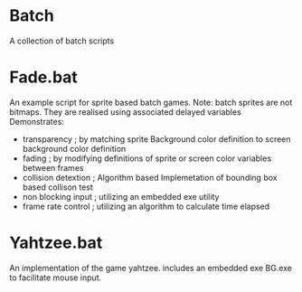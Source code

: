 # Batch
A collection of batch scripts

# Fade.bat 
  An example script for sprite based batch games.
  Note: batch sprites are not bitmaps. They are realised using associated delayed variables
  Demonstrates:
   - transparency        ; by matching sprite Background color definition to screen background color definition
   - fading              ; by modifying definitions of sprite or screen color variables between frames
   - collision detextion ; Algorithm based Implemetation of bounding box based collison test
   - non blocking input  ; utilizing an embedded exe utility
   - frame rate control  ; utilizing an algorithm to calculate time elapsed

 # Yahtzee.bat
   An implementation of the game yahtzee. includes an embedded exe BG.exe to facilitate mouse input.
